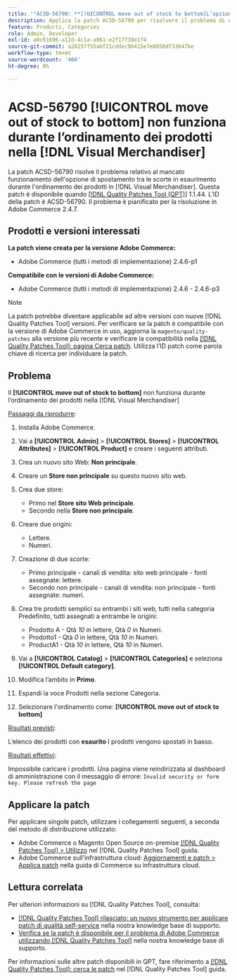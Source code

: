 ```yaml
---
title: '"ACSD-56790: **[!UICONTROL move out of stock to bottom]L’opzione ** non funziona durante l’ordinamento dei prodotti in  [!DNL Visual Merchandiser]'''
description: Applica la patch ACSD-56790 per risolvere il problema di Adobe Commerce, in cui l’opzione ESAURIMENTO SCORTE non funziona durante l’ordinamento dei prodotti in Visual Merchandiser.
feature: Products, Categories
role: Admin, Developer
exl-id: a0c61696-a12d-4c1a-a061-e2f17f38e1f4
source-git-commit: a28257f55abf21cddec9b415e7e8858df33647be
workflow-type: tm+mt
source-wordcount: '466'
ht-degree: 0%

---
```


# ACSD-56790 **[!UICONTROL move out of stock to bottom]** non funziona durante l’ordinamento dei prodotti nella [!DNL Visual Merchandiser]

La patch ACSD-56790 risolve il problema relativo al mancato funzionamento dell&#39;opzione di spostamento tra le scorte in esaurimento durante l&#39;ordinamento dei prodotti in [!DNL Visual Merchandiser]. Questa patch è disponibile quando [[!DNL Quality Patches Tool (QPT)]](/help/announcements/adobe-commerce-announcements/magento-quality-patches-released-new-tool-to-self-serve-quality-patches.md) 1.1.44. L’ID della patch è ACSD-56790. Il problema è pianificato per la risoluzione in Adobe Commerce 2.4.7.

## Prodotti e versioni interessati

**La patch viene creata per la versione Adobe Commerce:**

* Adobe Commerce (tutti i metodi di implementazione) 2.4.6-p1

**Compatibile con le versioni di Adobe Commerce:**

* Adobe Commerce (tutti i metodi di implementazione) 2.4.6 - 2.4.6-p3

>[!NOTE]
>
>La patch potrebbe diventare applicabile ad altre versioni con nuove [!DNL Quality Patches Tool] versioni. Per verificare se la patch è compatibile con la versione di Adobe Commerce in uso, aggiorna la `magento/quality-patches` alla versione più recente e verificare la compatibilità nella [[!DNL Quality Patches Tool]: pagina Cerca patch](https://experienceleague.adobe.com/tools/commerce-quality-patches/index.html). Utilizza l’ID patch come parola chiave di ricerca per individuare la patch.

## Problema

Il **[!UICONTROL move out of stock to bottom]** non funziona durante l’ordinamento dei prodotti nella [!DNL Visual Merchandiser]

<u>Passaggi da riprodurre</u>:

1. Installa Adobe Commerce.
1. Vai a **[!UICONTROL Admin]** > **[!UICONTROL Stores]** > **[!UICONTROL Attributes]** > **[!UICONTROL Product]** e creare i seguenti attributi.
1. Crea un nuovo sito Web: **Non principale**.
1. Creare un **Store non principale** su questo nuovo sito web.
1. Crea due store:

   * Primo nel **Store sito Web principale**.
   * Secondo nella **Store non principale**.

1. Creare due origini:
   * Lettere.
   * Numeri.

1. Creazione di due scorte:
   * Primo principale - canali di vendita: sito web principale - fonti assegnate: lettere.
   * Secondo non principale - canali di vendita: non principale - fonti assegnate: numeri.

1. Crea tre prodotti semplici su entrambi i siti web, tutti nella categoria Predefinito, tutti assegnati a entrambe le origini:

   * Prodotto A - Qtà *10* in lettere, Qtà *0* in Numeri.
   * Prodotto1 - Qtà *0* in lettere, Qtà *10* in Numeri.
   * ProductA1 - Qtà *10* in lettere, Qtà *10* in Numeri.

1. Vai a **[!UICONTROL Catalog]** > **[!UICONTROL Categories]** e seleziona  **[!UICONTROL Default category]**.
1. Modifica l’ambito in **Primo**.
1. Espandi la voce Prodotti nella sezione Categoria.
1. Selezionare l&#39;ordinamento come: **[!UICONTROL move out of stock to bottom]**

<u>Risultati previsti</u>:

L’elenco dei prodotti con **esaurito** I prodotti vengono spostati in basso.

<u>Risultati effettivi</u>:

Impossibile caricare i prodotti. Una pagina viene reindirizzata al dashboard di amministrazione con il messaggio di errore: `Invalid security or form key. Please refresh the page`

## Applicare la patch

Per applicare singole patch, utilizzare i collegamenti seguenti, a seconda del metodo di distribuzione utilizzato:

* Adobe Commerce o Magento Open Source on-premise [[!DNL Quality Patches Tool] > Utilizzo](https://experienceleague.adobe.com/docs/commerce-operations/tools/quality-patches-tool/usage.html) nel [!DNL Quality Patches Tool] guida.
* Adobe Commerce sull’infrastruttura cloud: [Aggiornamenti e patch > Applica patch](https://experienceleague.adobe.com/docs/commerce-cloud-service/user-guide/develop/upgrade/apply-patches.html) nella guida di Commerce su infrastruttura cloud.

## Lettura correlata

Per ulteriori informazioni su [!DNL Quality Patches Tool], consulta:

* [[!DNL Quality Patches Tool] rilasciato: un nuovo strumento per applicare patch di qualità self-service](/help/announcements/adobe-commerce-announcements/magento-quality-patches-released-new-tool-to-self-serve-quality-patches.md) nella nostra knowledge base di supporto.
* [Verifica se la patch è disponibile per il problema di Adobe Commerce utilizzando [!DNL Quality Patches Tool]](/help/support-tools/patches-available-in-qpt-tool/check-patch-for-magento-issue-with-magento-quality-patches.md) nella nostra knowledge base di supporto.

Per informazioni sulle altre patch disponibili in QPT, fare riferimento a [[!DNL Quality Patches Tool]: cerca le patch](https://experienceleague.adobe.com/tools/commerce-quality-patches/index.html) nel [!DNL Quality Patches Tool] guida.
